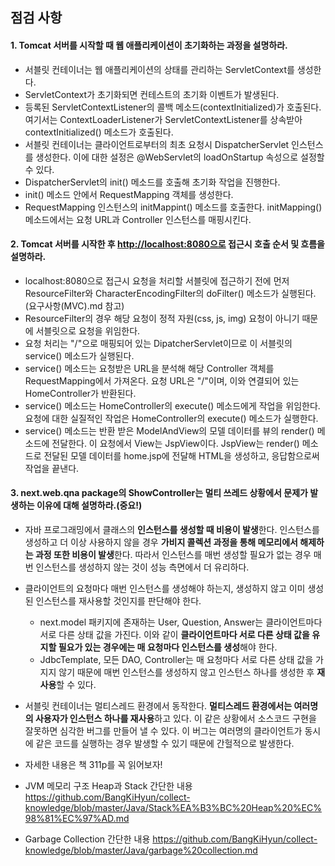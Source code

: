 ## 점검 사항

#### 1. Tomcat 서버를 시작할 때 웹 애플리케이션이 초기화하는 과정을 설명하라.

- 서블릿 컨테이너는 웹 애플리케이션의 상태를 관리하는 ServletContext를 생성한다.
- ServletContext가 초기화되면 컨테스트의 초기화 이벤트가 발생된다.
- 등록된 ServletContextListener의 콜백 메소드(contextInitialized)가 호출된다.
  여기서는 ContextLoaderListener가 ServletContextListener를 상속받아 contextInitialized() 메소드가 호출된다.
- 서블릿 컨테이너는 클라이언트로부터의 최초 요청시 DispatcherServlet 인스턴스를 생성한다.
  이에 대한 설정은 @WebServlet의 loadOnStartup 속성으로 설정할 수 있다.
- DispatcherServlet의 init() 메소드를 호출해 초기화 작업을 진행한다.
- init() 메소드 안에서 RequestMapping 객체를 생성한다.
- RequestMapping 인스턴스의 initMappint() 메소드를 호출한다.
  initMapping() 메소드에서는 요청 URL과 Controller 인스턴스를 매핑시킨다.



#### 2. Tomcat 서버를 시작한 후 [http://localhost:8080으로](http://localhost:8080%EC%9C%BC%EB%A1%9C/) 접근시 호출 순서 및 흐름을 설명하라.

- localhost:8080으로 접근시 요청을 처리할 서블릿에 접근하기 전에 먼저 ResourceFilter와 CharacterEncodingFilter의 doFilter() 메소드가 실행된다.(요구사항(MVC).md 참고)
- ResourceFilter의 경우 해당 요청이 정적 자원(css, js, img) 요청이 아니기 때문에 서블릿으로 요청을 위임한다.
- 요청 처리는 "/"으로 매핑되어 있는 DipatcherServlet이므로 이 서블릿의 service() 메소드가 실행된다.
- service() 메소드는 요청받은 URL을 분석해 해당 Controller 객체를 RequestMapping에서 가져온다.
  요청 URL은 "/"이며, 이와 연결되어 있는 HomeController가 반환된다.
- service() 메소드는 HomeController의 execute() 메소드에게 작업을 위임한다.
  요청에 대한 실질적인 작업은 HomeController의 execute() 메소드가 실행한다.
- service() 메소드는 반환 받은 ModelAndView의 모델 데이터를 뷰의 render() 메소드에 전달한다.
  이 요청에서 View는 JspView이다. JspView는 render() 메소드로 전달된 모델 데이터를 home.jsp에 전달해 HTML을 생성하고, 응답함으로써 작업을 끝낸다.



#### 3. next.web.qna package의 ShowController는 멀티 쓰레드 상황에서 문제가 발생하는 이유에 대해 설명하라.(중요!)

- 자바 프로그래밍에서 클래스의 **인스턴스를 생성할 때 비용이 발생**한다.
  인스턴스를 생성하고 더 이상 사용하지 않을 경우 **가비지 콜렉션 과정을 통해 메모리에서 해제하는 과정 또한 비용이 발생**한다. 따라서 인스턴스를 매번 생성할 필요가 없는 경우 매번 인스턴스를 생성하지 않는 것이 성능 측면에서 더 유리하다.
- 클라이언트의 요청마다 매번 인스턴스를 생성해야 하는지, 생성하지 않고 이미 생성된 인스턴스를 재사용할 것인지를 판단해야 한다.
  - next.model 패키지에 존재하는 User, Question, Answer는 클라이언트마다 서로 다른 상태 값을 가진다. 이와 같이 **클라이언트마다 서로 다른 상태 값을 유지할 필요가 있는 경우에는 매 요청마다 인스턴스를 생성**해야 한다.
  - JdbcTemplate, 모든 DAO, Controller는 매 요청마다 서로 다른 상태 값을 가지지 않기 때문에 매번 인스턴스를 생성하지 않고 인스턴스 하나를 생성한 후 **재사용**할 수 있다.
- 서블릿 컨테이너는 멀티스레드 환경에서 동작한다. **멀티스레드 환경에서는 여러명의 사용자가 인스턴스 하나를 재사용**하고 있다. 이 같은 상황에서 소스코드 구현을 잘못하면 심각한 버그를 만들어 낼 수 있다.
  이 버그는 여러명의 클라이언트가 동시에 같은 코드를 실행하는 경우 발생할 수 있기 때문에 간헐적으로 발생한다.
- 자세한 내용은 책 311p를 꼭 읽어보자!
- JVM 메모리 구조 Heap과 Stack 간단한 내용
  <https://github.com/BangKiHyun/collect-knowledge/blob/master/Java/Stack%EA%B3%BC%20Heap%20%EC%98%81%EC%97%AD.md>

- Garbage Collection 간단한 내용
  <https://github.com/BangKiHyun/collect-knowledge/blob/master/Java/garbage%20collection.md>